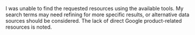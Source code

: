I was unable to find the requested resources using the available tools.  My search terms may need refining for more specific results, or alternative data sources should be considered.  The lack of direct Google product-related resources is noted.